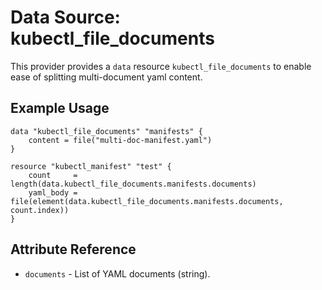 # Data Source: kubectl_file_documents

This provider provides a `data` resource `kubectl_file_documents` to enable ease of splitting multi-document yaml content.

## Example Usage

```hcl
data "kubectl_file_documents" "manifests" {
    content = file("multi-doc-manifest.yaml")
}

resource "kubectl_manifest" "test" {
    count     = length(data.kubectl_file_documents.manifests.documents)
    yaml_body = file(element(data.kubectl_file_documents.manifests.documents, count.index))
}
```

## Attribute Reference

* `documents` - List of YAML documents (string).
